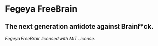 # Fegeya FreeBrain
## The next generation antidote against Brainf*ck.

###### Fegeya FreeBrain licensed with MIT License.
